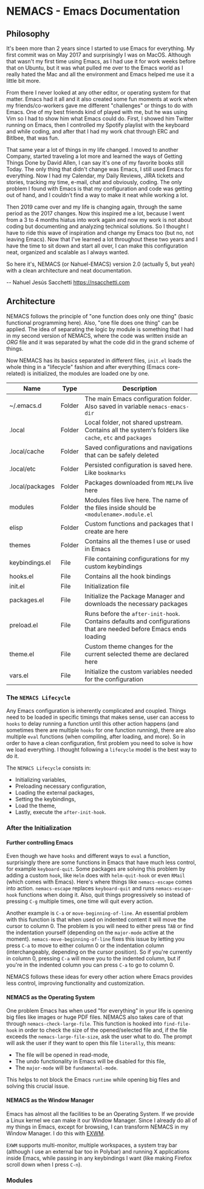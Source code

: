 # NEMACS - Emacs Documentation

## Philosophy

It's been more than 2 years since I started to use Emacs for everything. My first commit was on May 2017 and surprisingly I was on MacOS. Although that wasn't my first time using Emacs, as I had use it for work weeks before that on Ubuntu, but it was what pulled me over to the Emacs world as I really hated the Mac and all the environment and Emacs helped me use it a little bit more.

From there I never looked at any other editor, or operating system for that matter. Emacs had it all and it also created some fun moments at work when my friends/co-workers gave me different "challenges" or things to do with Emacs. One of my best friends kind of played with me, but he was using Vim so I had to show him what Emacs could do. First, I showed him Twitter running on Emacs, then I controlled my Spotify playlist with the keyboard and while coding, and after that I had my work chat through ERC and Bitlbee, that was fun.

That same year a lot of things in my life changed. I moved to another Company, started traveling a lot more and learned the ways of Getting Things Done by David Allen, I can say it's one of my favorite books still Today. The only thing that didn't change was Emacs, I still used Emacs for everything. Now I had my Calendar, my Daily Reviews, JIRA tickets and stories, tracking my time, e-mail, chat and obviously, coding. The only problem I found with Emacs is that my configuration and code was getting out of hand, and I couldn't find a way to make it neat while working a lot.

Then 2019 came over and my life is changing again, through the same period as the 2017 changes. Now this inspired me a lot, because I went from a 3 to 4 months hiatus into work again and now my work is not about coding but documenting and analyzing technical solutions. So I thought I have to ride this wave of inspiration and change my Emacs too (but no, not leaving Emacs). Now that I've learned a lot throughout these two years and I have the time to sit down and start all over, I can make this configuration neat, organized and scalable as I always wanted.

So here it's, NEMACS (or Nahuel-EMACS) version 2.0 (actually 5, but yeah) with a clean architecture and neat documentation.

-- Nahuel Jesús Sacchetti https://nsacchetti.com

## Architecture

NEMACS follows the principle of "one function does only one thing" (basic functional programming here). Also, "one file does one thing" can be applied. The idea of separating the logic by module is something that I had in my second version of NEMACS, where the code was written inside an _ORG_ file and it was separated by what the code did in the grand scheme of things.

Now NEMACS has its basics separated in different files, `init.el` loads the whole thing in a "lifecycle" fashion and after everything (Emacs core-related) is initialized, the modules are loaded one by one.

| Name            | Type   | Description                                                                                                       |
|-----------------|--------|-------------------------------------------------------------------------------------------------------------------|
| ~/.emacs.d      | Folder | The main Emacs configuration folder. Also saved in variable `nemacs-emacs-dir`                                    |
| .local          | Folder | Local folder, not shared upstream. Contains all the system's folders like `cache`, `etc` and `packages`           |
| .local/cache    | Folder | Saved configurations and navigations that can be safely deleted                                                   |
| .local/etc      | Folder | Persisted configuration is saved here. Like `bookmarks`                                                           |
| .local/packages | Folder | Packages downloaded from `MELPA` live here                                                                        |
| modules         | Folder | Modules files live here. The name of the files inside should be `<modulename>.module.el`                          |
| elisp           | Folder | Custom functions and packages that I create are here                                                              |
| themes          | Folder | Contains all the themes I use or used in Emacs                                                                    |
| keybindings.el  | File   | File containing configurations for my custom keybindings                                                          |
| hooks.el        | File   | Contains all the hook bindings                                                                                    |
| init.el         | File   | Initialization file                                                                                               |
| packages.el     | File   | Initialize the Package Manager and downloads the necessary packages                                               |
| preload.el      | File   | Runs before the `after-init-hook`. Contains defaults and configurations that are needed before Emacs ends loading |
| theme.el        | File   | Custom theme changes for the current selected theme are declared here                                             |
| vars.el         | File   | Initialize the custom variables needed for the configuration                                                      |

### The `NEMACS Lifecycle`

Any Emacs configuration is inherently complicated and coupled. Things need to be loaded in specific timings that makes sense, user can access to `hooks` to delay running a function until this other action happens (and sometimes there are multiple `hooks` for one function running), there are also multiple `eval` functions (when compiling, after loading, and more). So in order to have a clean configuration, first problem you need to solve is how we load everything. I thought following a `lifecycle` model is the best way to do it.

The `NEMACS Lifecycle` consists in:

- Initializing variables,
- Preloading necessary configuration,
- Loading the external packages,
- Setting the keybindings,
- Load the theme,
- Lastly, execute the `after-init-hook`.

### After the Initialization

#### Further controlling Emacs

Even though we have `hooks` and different ways to `eval` a function, surprisingly there are some functions in Emacs that have much less control, for example `keyboard-quit`. Some packages are solving this problem by adding a custom `hook`, like `Helm` does with `helm-quit-hook` or even `RMail` (which comes with Emacs). Here's where things like `nemacs-escape` comes into action. `nemacs-escape` replaces `keyboard-quit` and runs `nemacs-escape-hook` functions when doing it. Also, quit things progressively so instead of pressing `C-g` multiple times, one time will quit every action.

Another example is `C-a` or `move-beginning-of-line`. An essential problem with this function is that when used on indented content it will move the cursor to column 0. The problem is you will need to either press `TAB` or find the indentation yourself (depending on the `major-mode` active at the moment). `nemacs-move-beginning-of-line` fixes this issue by letting you press `C-a` to move to either column 0 or the indentation column (interchangeably, depending on the cursor position). So if you're currently in column 0, pressing `C-a` will move you to the indented column, but if you're in the indented column you can press `C-a` to go to column 0.

NEMACS follows these ideas for every other action where Emacs provides less control, improving functionality and customization.

#### NEMACS as the Operating System

One problem Emacs has when used "for everything" in your life is opening big files like images or huge PDF files. NEMACS also takes care of that through `nemacs-check-large-file`. This function is hooked into `find-file-hook` in order to check the size of the opened/selected file and, if the file exceeds the `nemacs-large-file-size`, ask the user what to do. The prompt will ask the user if they want to open this file `literally`, this means:

- The file will be opened in read-mode,
- The undo functionality in Emacs will be disabled for this file,
- The `major-mode` will be `fundamental-mode`.

This helps to not block the Emacs `runtime` while opening big files and solving this crucial issue.

#### NEMACS as the Window Manager

Emacs has almost all the facilities to be an Operating System. If we provide a Linux kernel we can make it our Window Manager. Since I already do all of my things in Emacs, except for browsing, I can transform NEMACS in my Window Manager. I do this with [EXWM](https://github.com/ch11ng/exwm).

`EXWM` supports multi-monitor, multiple workspaces, a system tray bar (although I use an external bar too in Polybar) and running X applications inside Emacs, while passing in any keybindings I want (like making Firefox scroll down when I press `C-n`).

### Modules
